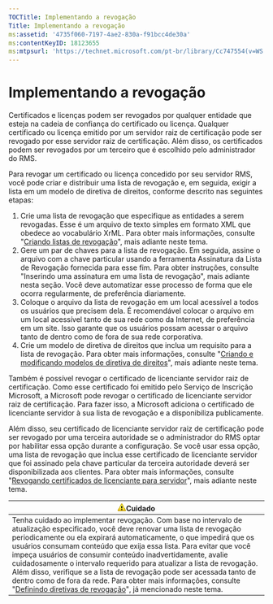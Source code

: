 ```yaml
---
TOCTitle: Implementando a revogação
Title: Implementando a revogação
ms:assetid: '4735f060-7197-4ae2-830a-f91bcc4de30a'
ms:contentKeyID: 18123655
ms:mtpsurl: 'https://technet.microsoft.com/pt-br/library/Cc747554(v=WS.10)'
---
```


Implementando a revogação
=========================

Certificados e licenças podem ser revogados por qualquer entidade que esteja na cadeia de confiança do certificado ou licença. Qualquer certificado ou licença emitido por um servidor raiz de certificação pode ser revogado por esse servidor raiz de certificação. Além disso, os certificados podem ser revogados por um terceiro que é escolhido pelo administrador do RMS.

Para revogar um certificado ou licença concedido por seu servidor RMS, você pode criar e distribuir uma lista de revogação e, em seguida, exigir a lista em um modelo de diretiva de direitos, conforme descrito nas seguintes etapas:

1.  Crie uma lista de revogação que especifique as entidades a serem revogadas. Esse é um arquivo de texto simples em formato XML que obedece ao vocabulário XrML. Para obter mais informações, consulte "[Criando listas de revogação](https://technet.microsoft.com/1ef75199-3344-4225-84de-a863a777696a)", mais adiante neste tema.
2.  Gere um par de chaves para a lista de revogação. Em seguida, assine o arquivo com a chave particular usando a ferramenta Assinatura da Lista de Revogação fornecida para esse fim. Para obter instruções, consulte "Inserindo uma assinatura em uma lista de revogação", mais adiante nesta seção. Você deve automatizar esse processo de forma que ele ocorra regularmente, de preferência diariamente.
3.  Coloque o arquivo da lista de revogação em um local acessível a todos os usuários que precisem dela. É recomendável colocar o arquivo em um local acessível tanto de sua rede como da Internet, de preferência em um site. Isso garante que os usuários possam acessar o arquivo tanto de dentro como de fora de sua rede corporativa.
4.  Crie um modelo de diretiva de direitos que inclua um requisito para a lista de revogação. Para obter mais informações, consulte "[Criando e modificando modelos de diretiva de direitos](https://technet.microsoft.com/6014176f-ef71-4d29-b3e3-da129c18563d)", mais adiante neste tema.

Também é possível revogar o certificado de licenciante servidor raiz de certificação. Como esse certificado foi emitido pelo Serviço de Inscrição Microsoft, a Microsoft pode revogar o certificado de licenciante servidor raiz de certificação. Para fazer isso, a Microsoft adiciona o certificado de licenciante servidor à sua lista de revogação e a disponibiliza publicamente.

Além disso, seu certificado de licenciante servidor raiz de certificação pode ser revogado por uma terceira autoridade se o administrador do RMS optar por habilitar essa opção durante a configuração. Se você usar essa opção, uma lista de revogação que inclua esse certificado de licenciante servidor que foi assinado pela chave particular da terceira autoridade deverá ser disponibilizada aos clientes. Para obter mais informações, consulte "[Revogando certificados de licenciante para servidor](https://technet.microsoft.com/8020861d-d196-4431-8282-044675ef5616)", mais adiante neste tema.

| ![](images/Cc747554.Caution(WS.10).gif)Cuidado                                                                                                                                                                                                                                                                                                                                                                                                                                                                                                                                                                                                                             |
|---------------------------------------------------------------------------------------------------------------------------------------------------------------------------------------------------------------------------------------------------------------------------------------------------------------------------------------------------------------------------------------------------------------------------------------------------------------------------------------------------------------------------------------------------------------------------------------------------------------------------------------------------------------------------------------------------------|
| Tenha cuidado ao implementar revogação. Com base no intervalo de atualização especificado, você deve renovar uma lista de revogação periodicamente ou ela expirará automaticamente, o que impedirá que os usuários consumam conteúdo que exija essa lista. Para evitar que você impeça usuários de consumir conteúdo inadvertidamente, avalie cuidadosamente o intervalo requerido para atualizar a lista de revogação. Além disso, verifique se a lista de revogação pode ser acessada tanto de dentro como de fora da rede. Para obter mais informações, consulte "[Definindo diretivas de revogação](https://technet.microsoft.com/e2fffe9f-def7-439b-a8aa-43f8a065813d)", já mencionado neste tema. |
